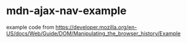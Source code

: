 mdn-ajax-nav-example
====================

example code from https://developer.mozilla.org/en-US/docs/Web/Guide/DOM/Manipulating_the_browser_history/Example
